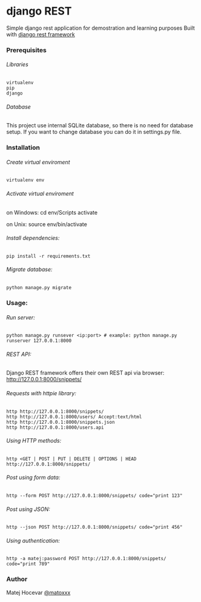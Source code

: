 # django REST
Simple django rest application for demostration and learning purposes
Built with [django rest framework](http://www.django-rest-framework.org/)



### Prerequisites

###### Libraries
	virtualenv
	pip
	django

###### Database
This project use internal SQLite database, so there is no need for database setup. If you want to change database you can do it in settings.py file.



### Installation

###### Create virtual enviroment
	virtualenv env

###### Activate virtual enviroment
on Windows:
	cd env/Scripts
	activate

on Unix:
	source env/bin/activate

###### Install dependencies:
	pip install -r requirements.txt

###### Migrate database:
	python manage.py migrate



### Usage:

###### Run server:
	python manage.py runsever <ip:port>	# example: python manage.py runserver 127.0.0.1:8000

###### REST API:
Django REST framework offers their own REST api via browser:
	http://127.0.0.1:8000/snippets/

###### Requests with httpie library:
	http http://127.0.0.1:8000/snippets/
	http http://127.0.0.1:8000/users/ Accept:text/html
	http http://127.0.0.1:8000/snippets.json
	http http://127.0.0.1:8000/users.api

###### Using HTTP methods:
	http <GET | POST | PUT | DELETE | OPTIONS | HEAD	http://127.0.0.1:8000/snippets/

###### Post using form data:

	http --form POST http://127.0.0.1:8000/snippets/ code="print 123"

###### Post using JSON:
	http --json POST http://127.0.0.1:8000/snippets/ code="print 456"

###### Using authentication:
	http -a matej:password POST http://127.0.0.1:8000/snippets/ code="print 789"



### Author
Matej Hocevar [@matoxxx](https://github.com/matoxxx)

